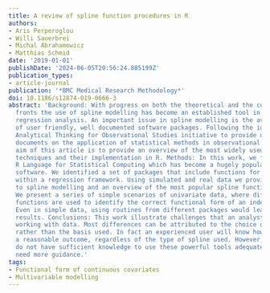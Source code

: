 ```yaml
---
title: A review of spline function procedures in R
authors:
- Aris Perperoglou
- Willi Sauerbrei
- Michal Abrahamowicz
- Matthias Schmid
date: '2019-01-01'
publishDate: '2024-06-05T20:56:24.885199Z'
publication_types:
- article-journal
publication: '*BMC Medical Research Methodology*'
doi: 10.1186/s12874-019-0666-3
abstract: 'Background: With progress on both the theoretical and the computational
  fronts the use of spline modelling has become an established tool in statistical
  regression analysis. An important issue in spline modelling is the availability
  of user friendly, well documented software packages. Following the idea of the STRengthening
  Analytical Thinking for Observational Studies initiative to provide users with guidance
  documents on the application of statistical methods in observational research, the
  aim of this article is to provide an overview of the most widely used spline-based
  techniques and their implementation in R. Methods: In this work, we focus on the
  R Language for Statistical Computing which has become a hugely popular statistics
  software. We identified a set of packages that include functions for spline modelling
  within a regression framework. Using simulated and real data we provide an introduction
  to spline modelling and an overview of the most popular spline functions. Results:
  We present a series of simple scenarios of univariate data, where different basis
  functions are used to identify the correct functional form of an independent variable.
  Even in simple data, using routines from different packages would lead to different
  results. Conclusions: This work illustrate challenges that an analyst faces when
  working with data. Most differences can be attributed to the choice of hyper-parameters
  rather than the basis used. In fact an experienced user will know how to obtain
  a reasonable outcome, regardless of the type of spline used. However, many analysts
  do not have sufficient knowledge to use these powerful tools adequately and will
  need more guidance.'
tags:
- Functional form of continuous covariates
- Multivariable modelling
---
```

